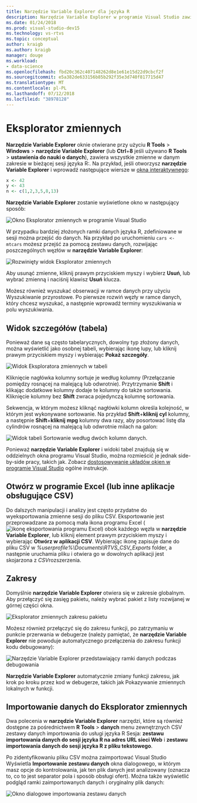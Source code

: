 ```yaml
---
title: Narzędzie Variable Explorer dla języka R
description: Narzędzie Variable Explorer w programie Visual Studio zawiera wszystkie zmienne w danym zakresie w bieżącej sesji języka R:.
ms.date: 01/24/2018
ms.prod: visual-studio-dev15
ms.technology: vs-rtvs
ms.topic: conceptual
author: kraigb
ms.author: kraigb
manager: douge
ms.workload:
- data-science
ms.openlocfilehash: fbd20c362c407148262d8e1e61e15d22d9cbcf2f
ms.sourcegitcommit: e5a382de633156b85b292f35e3d740f817715d47
ms.translationtype: MT
ms.contentlocale: pl-PL
ms.lasthandoff: 07/12/2018
ms.locfileid: "38978128"
---
```

# <a name="variable-explorer"></a>Eksplorator zmiennych

**Narzędzie Variable Explorer** oknie otwierane przy użyciu **R Tools** > **Windows** > **narzędzie Variable Explorer** (lub **Ctrl**+**8** jeśli używano **R Tools** > **ustawienia do nauki o danych**), zawiera wszystkie zmienne w danym zakresie w bieżącej sesji języka R:. Na przykład, jeśli otworzysz **narzędzie Variable Explorer** i wprowadź następujące wiersze w [okna interaktywnego](interactive-repl-for-r-in-visual-studio.md):

```R
x <- 42
y <- 43
n <- c(1,2,3,5,8,13)
```

**Narzędzie Variable Explorer** zostanie wyświetlone okno w następujący sposób:

![Okno Eksplorator zmiennych w programie Visual Studio](media/variable-explorer-window.png)

W przypadku bardziej złożonych ramki danych języka R, zdefiniowane w sesji można przejść do danych. Na przykład po uruchomieniu `cars <- mtcars` możesz przejść za pomocą zestawu danych, rozwijając poszczególnych węzłów w **narzędzie Variable Explorer**:

![Rozwinięty widok Eksplorator zmiennych](media/variable-explorer-expanded-results.png)

Aby usunąć zmienne, kliknij prawym przyciskiem myszy i wybierz **Usuń**, lub wybrać zmienną i naciśnij klawisz **Usuń** klucza.

Możesz również wyszukać obserwacji w ramce danych przy użyciu Wyszukiwanie przyrostowe. Po pierwsze rozwiń węzły w ramce danych, który chcesz wyszukać, a następnie wprowadź terminy wyszukiwania w polu wyszukiwania.

## <a name="details-table-view"></a>Widok szczegółów (tabela)

Ponieważ dane są często tabelarycznych, dowolny typ złożony danych, można wyświetlić jako osobnej tabeli, wybierając ikonę lupy, lub kliknij prawym przyciskiem myszy i wybierając **Pokaż szczegóły**.

![Widok Eksploratora zmiennych w tabeli](media/variable-explorer-table-view.png)

Kliknięcie nagłówka kolumny sortuje je według kolumny (Przełączanie pomiędzy rosnącej na malejącą lub odwrotnie). Przytrzymanie **Shift** i klikając dodatkowe kolumny dodaje te kolumny do także sortowania. Kliknięcie kolumny bez **Shift** zwraca pojedynczą kolumnę sortowania.

Sekwencja, w którym możesz kliknąć nagłówki kolumn określa kolejność, w którym jest wykonywane sortowanie. Na przykład **Shift**+**kliknij** **cyl** kolumny, a następnie **Shift**+**kliknij** **mpg** kolumny dwa razy, aby posortować listę dla cylindrów rosnącej na malejącą lub odwrotnie milach na galon:

![Widok tabeli Sortowanie według dwóch kolumn danych.](media/variable-explorer-table-view-sorting.png)

Ponieważ **narzędzie Variable Explorer** i widoki tabel znajdują się w oddzielnych okna programu Visual Studio, można rozmieścić je jednak side-by-side pracy, takich jak. Zobacz [dostosowywanie układów okien w programie Visual Studio](../ide/customizing-window-layouts-in-visual-studio.md) ogólne instrukcje.

## <a name="open-in-excel-or-other-csv-capable-application"></a>Otwórz w programie Excel (lub inne aplikacje obsługujące CSV)

Do dalszych manipulacji i analizy jest często przydatne do wyeksportowania zmienne sesji do pliku CSV. Eksportowanie jest przeprowadzane za pomocą mała ikona programu Excel (![ikonę eksportowania programu Excel](media/variable-explorer-excel-icon.png)) obok każdego węzła w **narzędzie Variable Explorer**, lub kliknij element prawym przyciskiem myszy i wybierając **Otwórz w aplikacji CSV**. Wybierając ikonę zapisuje dane do pliku CSV w *%userprofile%\Documents\RTVS_CSV_Exports* folder, a następnie uruchamia pliku i otwiera go w dowolnych aplikacji jest skojarzona z *CSV*rozszerzenia.

## <a name="scopes"></a>Zakresy

Domyślnie **narzędzie Variable Explorer** otwiera się w zakresie globalnym. Aby przełączyć się zasięg pakietu, należy wybrać pakiet z listy rozwijanej w górnej części okna.

![Eksplorator zmiennych zakresu pakietu](media/variable-explorer-package-scopes.png)

Możesz również przełączyć się do zakresu funkcji, po zatrzymaniu w punkcie przerwania w debugerze (należy pamiętać, że **narzędzie Variable Explorer** nie powoduje automatycznego przełączenia do zakresu funkcji kodu debugowany):

![Narzędzie Variable Explorer przedstawiający ramki danych podczas debugowania](media/variable-explorer-as-locals-window.png)

**Narzędzie Variable Explorer** automatycznie zmiany funkcji zakresu, jak krok po kroku przez kod w debugerze, takich jak Pokazywanie zmiennych lokalnych w funkcji.

## <a name="import-data-into-variable-explorer"></a>Importowanie danych do Eksplorator zmiennych

Dwa polecenia w **narzędzie Variable Explorer** narzędzi, które są również dostępne za pośrednictwem **R Tools** > **danych** menu zewnętrznych CSV zestawy danych importowania do usługi języka R Sesja: **zestawu importowania danych do sesji języka R na adres URL sieci Web** i **zestawu importowania danych do sesji języka R z pliku tekstowego**.

Po zidentyfikowaniu pliku CSV można zaimportować Visual Studio Wyświetla **Importowanie zestawu danych** okna dialogowego, w którym masz opcje do kontrolowania, jak ten plik danych jest analizowany (oznacza to, co to jest separator pola i sposób obsługi ofert). Można także wyświetlić podgląd ramki zaimportowanych danych i oryginalny plik danych:

![Okno dialogowe importowania zestawu danych](media/variable-explorer-import-dataset-dialog.png)
